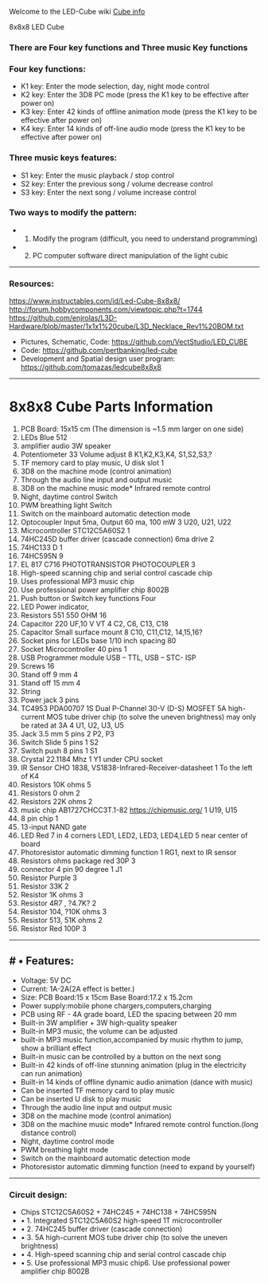 Welcome to the LED-Cube wiki [Cube info](E:\starkstatecollegeclubs\SoftwareDevelopment\20190219Cube)

8x8x8 LED Cube
### There are Four key functions and Three music Key functions
### Four key functions:
* K1 key: Enter the mode selection, day, night mode control
* K2 key: Enter the 3D8 PC mode (press the K1 key to be effective after power on)
* K3 key: Enter 42 kinds of offline animation mode (press the K1 key to be effective after power on)
* K4 key: Enter 14 kinds of off-line audio mode (press the K1 key to be effective after power on) 
### Three music keys features: 
* S1 key: Enter the music playback / stop control
* S2 key: Enter the previous song / volume decrease control
* S3 key: Enter the next song / volume increase control
### Two ways to modify the pattern:
* 1. Modify the program (difficult, you need to understand programming)
* 2. PC computer software direct manipulation of the light cubic

***
### Resources:
https://www.instructables.com/id/Led-Cube-8x8x8/
http://forum.hobbycomponents.com/viewtopic.php?t=1744
https://github.com/enjrolas/L3D-Hardware/blob/master/1x1x1%20cube/L3D_Necklace_Rev1%20BOM.txt

* Pictures, Schematic, Code: https://github.com/VectStudio/LED_CUBE
* Code:  https://github.com/pertbanking/led-cube
* Development and Spatial design user program:  https://github.com/tomazas/ledcube8x8x8
***

# 8x8x8 Cube Parts Information
1. PCB Board: 15x15 cm (The dimension is ~1.5 mm larger on one side)
1. 	LEDs	Blue 512 	
1. amplifier audio 3W speaker   
1. Potentiometer 33	Volume adjust	8	K1,K2,K3,K4, S1,S2,S3,?
1. TF memory card to play music, U disk slot		1	
1. 3D8 on the machine mode (control animation)			
1. Through the audio line input and output music			
1. 3D8 on the machine music mode* Infrared remote control			
1. Night, daytime control Switch			
1. PWM breathing light Switch			
11. Switch on the mainboard automatic detection mode			
1. Optocoupler Input 5ma, Output 60 ma, 100 mW	3	U20, U21, U22
1. Microcontroller	STC12C5A60S2	1	
1. 74HC245D buffer driver (cascade connection) 6ma drive	2	
1. 74HC133 D		1	
1. 74HC595N		9	
1. EL 817 C716 PHOTOTRANSISTOR PHOTOCOUPLER 3	
1. High-speed scanning chip and serial control cascade chip		
1. Uses professional MP3 music chip 
1. Use professional power amplifier chip 8002B		
1. Push button or Switch key functions Four	
1. LED	Power indicator, 		
1. Resistors	551  550 OHM	16	
1. Capacitor	220 UF,10 V VT	4	C2,  C6, C13, C18
1. Capacitor	Small surface mount	8	C10, C11,C12, 14,15,16?
1. Socket pins for LEDs base 1/10 inch spacing 80	
1. Socket 	Microcontroller 40 pins	1	
1. USB Programmer module USB – TTL, USB – STC- ISP		
1. Screws		16	
1. Stand off	9 mm	4	
1. Stand off	15 mm	4	
1. String			
1. Power jack	3 pins		
1. TC4953 PDA00707 1S Dual P-Channel 30-V (D-S) MOSFET 5A high-current MOS tube driver chip (to solve the uneven brightness) may only be rated at 3A	4	U1, U2, U3, U5
1. Jack 3.5 mm	 5 pins	2	P2, P3
1. Switch Slide 	5 pins	1	S2
1. Switch push	8 pins	1	S1
1. Crystal 	22.1184 Mhz	1	Y1 under CPU socket
1. IR Sensor CHO 1838,  VS1838-Infrared-Receiver-datasheet	1 To the left of K4
1. Resistors	10K ohms	5	
1. Resistors	0 ohm	2	
1. Resistors	22K ohms	2	
1. music chip AB1727CHCC3T.1-82 https://chipmusic.org/  1 U19, U15
1. 8 pin chip 1	
1. 13-input NAND gate
1. LED Red	7 in 4 corners LED1, LED2, LED3, LED4,LED 5 near center of board 
1. Photoresistor automatic dimming function 1 RG1, next to IR sensor
1. Resistors	ohms package red 30P	3	
1. connector	4 pin 90 degree	1 J1
1. Resistor	Purple 	3	
1. Resistor	33K	2	
1. Resistor	1K ohms	3	
1. Resistor	4R7 , ?4.7K?	2	
1. Resistor	104, ?10K ohms	3	
1. Resistor	513, 51K ohms	2	
1. Resistor	Red 100P	3
***
## # •	Features:
* Voltage: 5V DC
* Current: 1A-2A(2A effect is better.)
* Size:	PCB Board:15 x 15cm	Base Board:17.2 x 15.2cm
* Power supply:mobile phone chargers,computers,charging
* PCB using RF - 4A grade board, LED the spacing between 20 mm
* Built-in 3W amplifier + 3W high-quality speaker
* Built-in MP3 music, the volume can be adjusted
* built-in MP3 music function,accompanied by music rhythm to jump, show a brilliant effect
* Built-in music can be controlled by a button on the next song
* Built-in 42 kinds of off-line stunning animation (plug in the electricity can run animation)
* Built-in 14 kinds of offline dynamic audio animation (dance with music)
* Can be inserted TF memory card to play music
* Can be inserted U disk to play music
* Through the audio line input and output music
* 3D8 on the machine mode (control animation)
* 3D8 on the machine music mode* Infrared remote control function.(long distance control)
* Night, daytime control mode
* PWM breathing light mode
* Switch on the mainboard automatic detection mode
* Photoresistor automatic dimming function (need to expand by yourself)

***
###  Circuit design:
* Chips STC12C5A60S2 + 74HC245 + 74HC138 + 74HC595N
* •	1. Integrated STC12C5A60S2 high-speed 1T microcontroller
* •	2. 74HC245 buffer driver (cascade connection)
* •	3. 5A high-current MOS tube driver chip (to solve the uneven brightness)
* •	4. High-speed scanning chip and serial control cascade chip
* •	5. Use professional MP3 music chip6. Use professional power amplifier chip 8002B